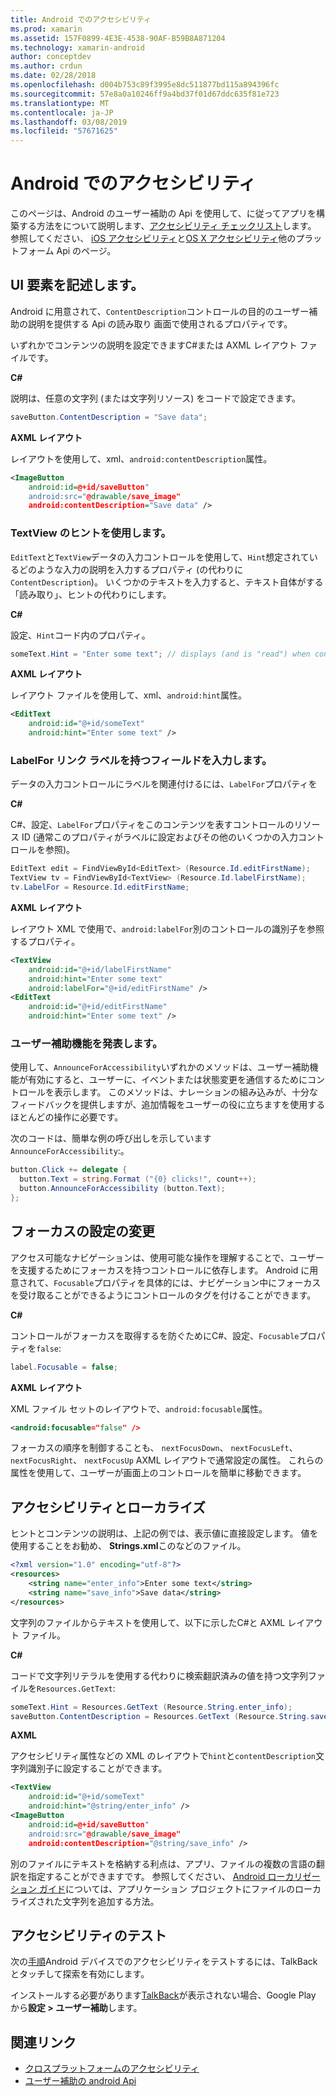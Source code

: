 ```yaml
---
title: Android でのアクセシビリティ
ms.prod: xamarin
ms.assetid: 157F0899-4E3E-4538-90AF-B59B8A871204
ms.technology: xamarin-android
author: conceptdev
ms.author: crdun
ms.date: 02/28/2018
ms.openlocfilehash: d004b753c89f3995e8dc511877bd115a894396fc
ms.sourcegitcommit: 57e8a0a10246ff9a4bd37f01d67ddc635f81e723
ms.translationtype: MT
ms.contentlocale: ja-JP
ms.lasthandoff: 03/08/2019
ms.locfileid: "57671625"
---
```

# <a name="accessibility-on-android"></a>Android でのアクセシビリティ

このページは、Android のユーザー補助の Api を使用して、に従ってアプリを構築する方法をについて説明します、[アクセシビリティ チェックリスト](~/cross-platform/app-fundamentals/accessibility.md)します。
参照してください、 [iOS アクセシビリティ](~/ios/app-fundamentals/accessibility.md)と[OS X アクセシビリティ](~/mac/app-fundamentals/accessibility.md)他のプラットフォーム Api のページ。


## <a name="describing-ui-elements"></a>UI 要素を記述します。

Android に用意されて、`ContentDescription`コントロールの目的のユーザー補助の説明を提供する Api の読み取り 画面で使用されるプロパティです。

いずれかでコンテンツの説明を設定できますC#または AXML レイアウト ファイルです。

**C#**

説明は、任意の文字列 (または文字列リソース) をコードで設定できます。

```csharp
saveButton.ContentDescription = "Save data";
```

**AXML レイアウト**

レイアウトを使用して、xml、`android:contentDescription`属性。

```xml
<ImageButton
    android:id=@+id/saveButton"
    android:src="@drawable/save_image"
    android:contentDescription="Save data" />
```

### <a name="use-hint-for-textview"></a>TextView のヒントを使用します。

`EditText`と`TextView`データの入力コントロールを使用して、`Hint`想定されているどのような入力の説明を入力するプロパティ (の代わりに`ContentDescription`)。
いくつかのテキストを入力すると、テキスト自体がする「読み取り」、ヒントの代わりにします。

**C#**

設定、`Hint`コード内のプロパティ。

```csharp
someText.Hint = "Enter some text"; // displays (and is "read") when control is empty
```

**AXML レイアウト**

レイアウト ファイルを使用して、xml、`android:hint`属性。

```xml
<EditText
    android:id="@+id/someText"
    android:hint="Enter some text" />
```


### <a name="labelfor-links-input-fields-with-labels"></a>LabelFor リンク ラベルを持つフィールドを入力します。

データの入力コントロールにラベルを関連付けるには、`LabelFor`プロパティを

**C#**

C#、設定、`LabelFor`プロパティをこのコンテンツを表すコントロールのリソース ID (通常このプロパティがラベルに設定およびその他のいくつかの入力コントロールを参照)。

```csharp
EditText edit = FindViewById<EditText> (Resource.Id.editFirstName);
TextView tv = FindViewById<TextView> (Resource.Id.labelFirstName);
tv.LabelFor = Resource.Id.editFirstName;
```

**AXML レイアウト**

レイアウト XML で使用で、`android:labelFor`別のコントロールの識別子を参照するプロパティ。

```xml
<TextView
    android:id="@+id/labelFirstName"
    android:hint="Enter some text"
    android:labelFor="@+id/editFirstName" />
<EditText
    android:id="@+id/editFirstName"
    android:hint="Enter some text" />
```

### <a name="announce-for-accessibility"></a>ユーザー補助機能を発表します。

使用して、`AnnounceForAccessibility`いずれかのメソッドは、ユーザー補助機能が有効にすると、ユーザーに、イベントまたは状態変更を通信するためにコントロールを表示します。 このメソッドは、ナレーションの組み込みが、十分なフィードバックを提供しますが、追加情報をユーザーの役に立ちますを使用するほとんどの操作に必要です。

次のコードは、簡単な例の呼び出しを示しています`AnnounceForAccessibility`:。

```csharp
button.Click += delegate {
  button.Text = string.Format ("{0} clicks!", count++);
  button.AnnounceForAccessibility (button.Text);
};
```

## <a name="changing-focus-settings"></a>フォーカスの設定の変更

アクセス可能なナビゲーションは、使用可能な操作を理解することで、ユーザーを支援するためにフォーカスを持つコントロールに依存します。 Android に用意されて、`Focusable`プロパティを具体的には、ナビゲーション中にフォーカスを受け取ることができるようにコントロールのタグを付けることができます。

**C#**

コントロールがフォーカスを取得するを防ぐためにC#、設定、`Focusable`プロパティを`false`:

```csharp
label.Focusable = false;
```

**AXML レイアウト**

XML ファイル セットのレイアウトで、`android:focusable`属性。

```xml
<android:focusable="false" />
```

フォーカスの順序を制御することも、 `nextFocusDown`、 `nextFocusLeft`、 `nextFocusRight`、 `nextFocusUp` AXML レイアウトで通常設定の属性。 これらの属性を使用して、ユーザーが画面上のコントロールを簡単に移動できます。


## <a name="accessibility-and-localization"></a>アクセシビリティとローカライズ

ヒントとコンテンツの説明は、上記の例では、表示値に直接設定します。 値を使用することをお勧め、 **Strings.xml**このなどのファイル。

```xml
<?xml version="1.0" encoding="utf-8"?>
<resources>
    <string name="enter_info">Enter some text</string>
    <string name="save_info">Save data</string>
</resources>
```

文字列のファイルからテキストを使用して、以下に示したC#と AXML レイアウト ファイル。

**C#**

コードで文字列リテラルを使用する代わりに検索翻訳済みの値を持つ文字列ファイルを`Resources.GetText`:

```csharp
someText.Hint = Resources.GetText (Resource.String.enter_info);
saveButton.ContentDescription = Resources.GetText (Resource.String.save_info);
```

**AXML**

アクセシビリティ属性などの XML のレイアウトで`hint`と`contentDescription`文字列識別子に設定することができます。

```xml
<TextView
    android:id="@+id/someText"
    android:hint="@string/enter_info" />
<ImageButton
    android:id=@+id/saveButton"
    android:src="@drawable/save_image"
    android:contentDescription="@string/save_info" />
```

別のファイルにテキストを格納する利点は、アプリ、ファイルの複数の言語の翻訳を指定することができますです。 参照してください、 [Android ローカリゼーション ガイド](~/android/app-fundamentals/localization.md)については、アプリケーション プロジェクトにファイルのローカライズされた文字列を追加する方法。


## <a name="testing-accessibility"></a>アクセシビリティのテスト

次の[手順](https://developer.android.com/training/accessibility/testing.html#how-to)Android デバイスでのアクセシビリティをテストするには、TalkBack とタッチして探索を有効にします。

インストールする必要があります[TalkBack](https://play.google.com/store/apps/details?id=com.google.android.marvin.talkback)が表示されない場合、Google Play から**設定 > ユーザー補助**します。


## <a name="related-links"></a>関連リンク

- [クロスプラットフォームのアクセシビリティ](~/cross-platform/app-fundamentals/accessibility.md)
- [ユーザー補助の android Api](https://developer.android.com/guide/topics/ui/accessibility/index.html)
